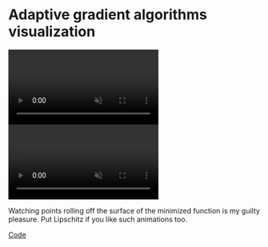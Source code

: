 # Adaptive gradient algorithms visualization


<div class="responsive-video"><video autoplay loop muted playsinline class="video"><source src="nag_gs.mp4" type="video/mp4">Your browser does not support the video tag.</video></div>

<div class="responsive-video"><video autoplay loop muted playsinline class="video"><source src="nag_gs_small.mp4" type="video/mp4">Your browser does not support the video tag.</video></div>

Watching points rolling off the surface of the minimized function is my
guilty pleasure. Put Lipschitz if you like such animations too.

[Code](https://colab.research.google.com/github/MerkulovDaniil/optim/blob/master/assets/Notebooks/SG_animation.ipynb)
